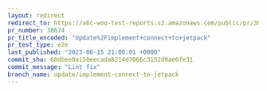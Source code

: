 ```yaml
---
layout: redirect
redirect_to: https://a8c-woo-test-reports.s3.amazonaws.com/public/pr/38674/e2e/index.html
pr_number: 38674
pr_title_encoded: "Update%2Fimplement+connect+to+jetpack"
pr_test_type: e2e
last_published: "2023-06-15 21:00:01 +0000"
commit_sha: 68dbee0a150eecada8214d7066c3152d9ae6fe31
commit_message: "Lint fix"
branch_name: update/implement-connect-to-jetpack
---
```

